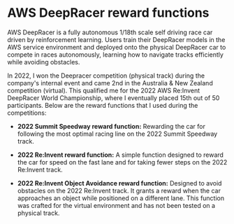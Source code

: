 # AWS DeepRacer reward functions

AWS DeepRacer is a fully autonomous 1/18th scale self driving race car driven by reinforcement learning. Users train their DeepRacer models in the AWS service environment and deployed onto the physical DeepRacer car to compete in races autonomously, learning how to navigate tracks efficiently while avoiding obstacles.

In 2022, I won the Deepracer competition (physical track) during the company's internal event and came 2nd in the Australia & New Zealand competition (virtual). This qualified me for the 2022 AWS Re:Invent DeepRacer World Championship, where I eventually placed 15th out of 50 participants. Below are the reward functions that I used during the competitions:

- **2022 Summit Speedway reward function:** Rewarding the car for following the most optimal racing line on the 2022 Summit Speedway track.

- **2022 Re:Invent reward function:** A simple function designed to reward the car for speed on the fast lane and for taking fewer steps on the 2022 Re:Invent track.

- **2022 Re:Invent Object Avoidance reward function:** Designed to avoid obstacles on the 2022 Re:Invent track. It grants a reward when the car approaches an object while positioned on a different lane. This function was crafted for the virtual environment and has not been tested on a physical track.

